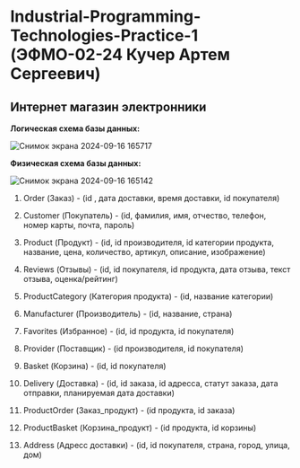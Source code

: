 # Industrial-Programming-Technologies-Practice-1 (ЭФМО-02-24 Кучер Артем Сергеевич)
## Интернет магазин электронники

**Логическая схема базы данных:**

![Снимок экрана 2024-09-16 165717](https://github.com/user-attachments/assets/c281f2e5-08c7-47a5-bd1e-663dff75bd1d)


**Физическая схема базы данных:**

![Снимок экрана 2024-09-16 165142](https://github.com/user-attachments/assets/1af6e282-9516-4ccc-acff-a1d5d64cd711)


1) Order (Заказ) - (id , дата доставки, время доставки, id покупателя)

2) Customer (Покупатель) - (id, фамилия, имя, отчество, телефон, номер карты, почта, пароль)

3) Product (Продукт) - (id, id производителя, id категории продукта, название, цена, количество, артикул, описание, изображение)

4) Reviews (Отзывы) - (id, id покупателя, id продукта, дата отзыва, текст отзыва, оценка/рейтинг)

5) ProductCategory (Категория продукта) - (id, название категории)

6) Manufacturer (Производитель) - (id, название, страна)

7) Favorites (Избранное) - (id, id продукта, id покупателя)

8) Provider (Поставщик) - (id производителя, id покупателя)

9) Basket (Корзина) - (id, id покупателя)

10) Delivery (Доставка) - (id, id заказа, id адресса, статут заказа, дата отправки, планируемая дата доставки)

11) ProductOrder (Заказ_продукт) - (id продукта, id заказа)

12) ProductBasket (Корзина_продукт) - (id продукта, id корзины)

13) Address (Адресс доставки) - (id, id покупателя, страна, город, улица, дом)
